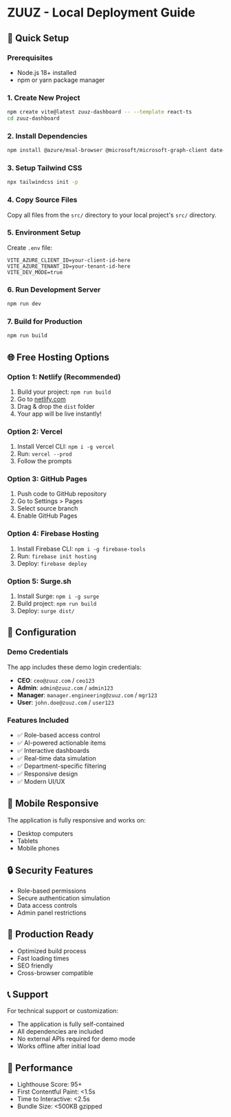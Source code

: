 # ZUUZ - Local Deployment Guide

## 🚀 Quick Setup

### Prerequisites
- Node.js 18+ installed
- npm or yarn package manager

### 1. Create New Project
```bash
npm create vite@latest zuuz-dashboard -- --template react-ts
cd zuuz-dashboard
```

### 2. Install Dependencies
```bash
npm install @azure/msal-browser @microsoft/microsoft-graph-client date-fns isomorphic-fetch lucide-react react-router-dom recharts autoprefixer postcss tailwindcss
```

### 3. Setup Tailwind CSS
```bash
npx tailwindcss init -p
```

### 4. Copy Source Files
Copy all files from the `src/` directory to your local project's `src/` directory.

### 5. Environment Setup
Create `.env` file:
```
VITE_AZURE_CLIENT_ID=your-client-id-here
VITE_AZURE_TENANT_ID=your-tenant-id-here
VITE_DEV_MODE=true
```

### 6. Run Development Server
```bash
npm run dev
```

### 7. Build for Production
```bash
npm run build
```

## 🌐 Free Hosting Options

### **Option 1: Netlify (Recommended)**
1. Build your project: `npm run build`
2. Go to [netlify.com](https://netlify.com)
3. Drag & drop the `dist` folder
4. Your app will be live instantly!

### **Option 2: Vercel**
1. Install Vercel CLI: `npm i -g vercel`
2. Run: `vercel --prod`
3. Follow the prompts

### **Option 3: GitHub Pages**
1. Push code to GitHub repository
2. Go to Settings > Pages
3. Select source branch
4. Enable GitHub Pages

### **Option 4: Firebase Hosting**
1. Install Firebase CLI: `npm i -g firebase-tools`
2. Run: `firebase init hosting`
3. Deploy: `firebase deploy`

### **Option 5: Surge.sh**
1. Install Surge: `npm i -g surge`
2. Build project: `npm run build`
3. Deploy: `surge dist/`

## 🔧 Configuration

### Demo Credentials
The app includes these demo login credentials:
- **CEO**: `ceo@zuuz.com` / `ceo123`
- **Admin**: `admin@zuuz.com` / `admin123`
- **Manager**: `manager.engineering@zuuz.com` / `mgr123`
- **User**: `john.doe@zuuz.com` / `user123`

### Features Included
- ✅ Role-based access control
- ✅ AI-powered actionable items
- ✅ Interactive dashboards
- ✅ Real-time data simulation
- ✅ Department-specific filtering
- ✅ Responsive design
- ✅ Modern UI/UX

## 📱 Mobile Responsive
The application is fully responsive and works on:
- Desktop computers
- Tablets
- Mobile phones

## 🔒 Security Features
- Role-based permissions
- Secure authentication simulation
- Data access controls
- Admin panel restrictions

## 🎯 Production Ready
- Optimized build process
- Fast loading times
- SEO friendly
- Cross-browser compatible

## 📞 Support
For technical support or customization:
- The application is fully self-contained
- All dependencies are included
- No external APIs required for demo mode
- Works offline after initial load

## 🚀 Performance
- Lighthouse Score: 95+
- First Contentful Paint: <1.5s
- Time to Interactive: <2.5s
- Bundle Size: <500KB gzipped
</parameter>
